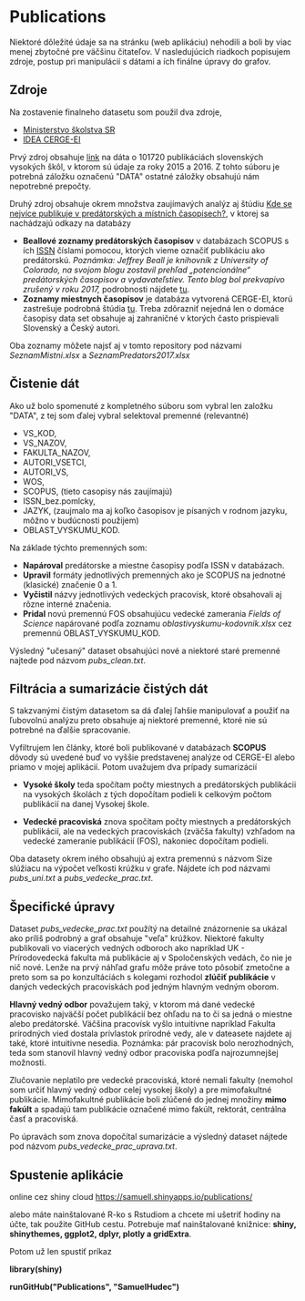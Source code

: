 # Publications

Niektoré dôležité údaje sa na stránku (web aplikáciu) nehodili a boli by viac menej zbytočné pre väčšinu čitateľov. V nasledujúcich riadkoch popisujem zdroje, postup pri manipulácií s dátami a ích finálne úpravy do grafov.



## Zdroje

Na zostavenie finalneho datasetu som použil dva zdroje,

* [Ministerstvo školstva SR](https://www.minedu.sk/rozpis-dotacii-zo-statneho-rozpoctu-verejnym-vysokym-skolam-na-rok-2018/)
* [IDEA CERGE-EI](https://idea.cerge-ei.cz/)

Prvý zdroj obsahuje [link](https://www.minedu.sk/data/att/12810.zip) na dáta o 101720 publikáciách slovenských vysokých škôl, v ktorom sú údaje za roky 2015 a 2016. Z tohto súboru je potrebná záložku označenú "DATA" ostatné záložky obsahujú nám nepotrebné prepočty.

Druhý zdroj obsahuje okrem množstva zaujímavých analýz aj štúdiu [Kde se nejvíce publikuje v predátorských a místních časopisech?](https://idea.cerge-ei.cz/files/PredatoriMistni/), v ktorej sa nachádzajú odkazy na databázy

* **Beallové zoznamy predátorských časopisov** v databázach SCOPUS s ích [ISSN](http://www.issn.org/understanding-the-issn/what-is-an-issn/) číslami pomocou, ktorých vieme označiť publikáciu ako predátorskú. _Poznámka: Jeffrey Beall je knihovník z University of Colorado, na svojom blogu zostavil prehľad „potencionálne“ predátorských časopisov a vydavateľstiev. Tento blog bol prekvapivo zrušený v roku 2017,_ podrobnosti nájdete [tu](https://idea.cerge-ei.cz/files/IDEA_Studie_16_2016_Predatorske_casopisy_ve_Scopusu/mobile/index.html).
* **Zoznamy miestnych časopisov** je databáza vytvorená CERGE-EI, ktorú zastrešuje podrobná štúdia [tu](https://idea.cerge-ei.cz/files/IDEA_Studie_17_2017_Mistni_casopisy_ve_Scopusu/mobile/index.html). Treba zdôrazniť nejedná len o domáce časopisy data set obsahuje aj zahraničné v ktorých často prispievali Slovenský a Český autori.

Oba zoznamy môžete najsť aj v tomto repository pod názvami _SeznamMistni.xlsx_ a _SeznamPredators2017.xlsx_



## Čistenie dát

Ako už bolo spomenuté z kompletného súboru som vybral len založku "DATA", z tej som ďalej vybral selektoval premenné (relevantné)

* VS_KOD, 
* VS_NAZOV, 
* FAKULTA_NAZOV, 
* AUTORI_VSETCI, 
* AUTORI_VS, 
* WOS,
* SCOPUS, (tieto casopisy nás zaujímajú)
* ISSN_bez.pomlcky,
* JAZYK, (zaujmalo ma aj koľko časopisov je písaných v rodnom jazyku, môžno v budúcnosti použijem)
* OBLAST_VYSKUMU_KOD.

Na základe týchto premenných som:

* **Napároval** predátorske a miestne časopisy podľa ISSN v databázach.
* **Upravil** formáty jednotlivých premenných ako je SCOPUS na jednotné (klasické) značenie 0 a 1.
* **Vyčistil** názvy jednotlivých vedeckých pracovísk, ktoré obsahovali aj rôzne interné značenia.
* **Pridal** novú premennú FOS obsahujúcu vedecké zamerania _Fields of Science_ napárované podľa zoznamu _oblastivyskumu-kodovnik.xlsx_ cez premennú OBLAST_VYSKUMU_KOD. 

Výsledný "učesaný" dataset obsahujúci nové a niektoré staré premenné najtede pod názvom _pubs_clean.txt_.

## Filtrácia a sumarizácie čistých dát

S takzvanými čistým datasetom sa dá ďalej ľahšie manipulovať a použiť na ľubovolnú analýzu preto obsahuje aj niektoré premenné, ktoré nie sú potrebné na ďalšie spracovanie. 

Vyfiltrujem len články, ktoré boli publikované v databázach **SCOPUS** dôvody sú uvedené buď vo vyššie predstavenej analýze od CERGE-EI alebo priamo v mojej aplikácií. Potom uvažujem dva prípady sumarizácií

* **Vysoké školy** teda spočítam počty miestnych a predátorských publikácii na vysokých školách z tých dopočítam podieli k celkovým počtom publikácií na danej Vysokej škole. 

* **Vedecké pracoviská** znova spočítam počty miestnych a predátorských publikácií, ale na vedeckých pracoviskách (zväčša fakulty) vzhľadom na vedecké zameranie publikácií (FOS), nakoniec dopočítam podieli.

Oba datasety okrem iného obsahujú aj extra premennú s názvom Size slúžiacu na výpočet veľkosti krúžku v grafe. Nájdete ích pod názvami _pubs_uni.txt_ a _pubs_vedecke_prac.txt_.


## Špecifické úpravy

Dataset _pubs_vedecke_prac.txt_ použítý na detailné znázornenie sa ukázal ako príliš podrobný a graf obsahuje "veľa" krúžkov. Niektoré fakulty publikovali vo viacerých vedných odboroch ako napríklad UK - Prírodovedecká fakulta má publikácie aj v Spoločenských vedách, čo nie je nič nové. Lenže na prvý náhľad grafu môže práve toto pôsobiť zmetočne a preto som sa po konzultáciách s kolegami rozhodol **zlúčiť publikácie** v daných vedeckých pracoviskách pod jedným hlavným vedným oborom. 

**Hlavný vedný odbor** považujem taký, v ktorom má dané vedecké pracovisko najväčší počet publikácií bez ohľadu na to či sa jedná o miestne alebo predátorské. Väčšina pracovísk vyšlo intuitívne napríklad Fakulta prírodných vied dostala prívlastok prírodné vedy, ale v dateasete najdete aj také, ktoré intuitivne nesedia. Poznámka: pár pracovísk bolo nerozhodných, teda som stanovil hlavný vedný odbor pracoviska podľa najrozumnejšej možnosti.

Zlučovanie neplatilo pre vedecké pracoviská, ktoré nemali fakulty (nemohol som určiť hlavný vedný odbor celej vysokej školy) a pre mimofakultné publikácie. Mimofakultné publikácie boli zlúčené do jednej množiny **mimo fakúlt** a spadajú tam publikácie označené mimo fakúlt, rektorát, centrálna časť a pracoviská.

Po úpravách som znova dopočítal sumarizácie a výsledný dataset nájtede pod názvom _pubs_vedecke_prac_uprava.txt_. 



## Spustenie aplikácie

online cez shiny cloud
<https://samuell.shinyapps.io/publications/>

alebo máte nainštalované R-ko s Rstudiom a chcete mi ušetriť hodiny na účte, tak použite GitHub cestu. Potrebuje mať nainštalované knižnice: **shiny, shinythemes, ggplot2, dplyr, plotly a gridExtra**.

Potom už len spustiť príkaz

**library(shiny)**

**runGitHub("Publications", "SamuelHudec")**
